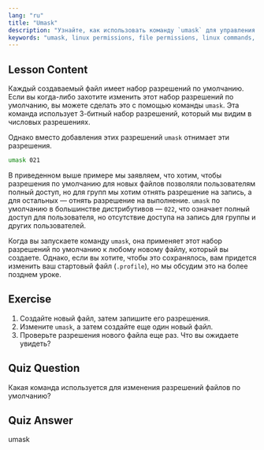 ```yaml
---
lang: "ru"
title: "Umask"
description: "Узнайте, как использовать команду `umask` для управления разрешениями файлов по умолчанию в Linux. Разберитесь в числовых разрешениях и легко управляйте доступом к новым файлам."
keywords: "umask, linux permissions, file permissions, linux commands, beginner linux, linux tutorial, default permissions"
---
```


## Lesson Content

Каждый создаваемый файл имеет набор разрешений по умолчанию. Если вы когда-либо захотите изменить этот набор разрешений по умолчанию, вы можете сделать это с помощью команды `umask`. Эта команда использует 3-битный набор разрешений, который мы видим в числовых разрешениях.

Однако вместо добавления этих разрешений `umask` отнимает эти разрешения.

```bash
umask 021
```

В приведенном выше примере мы заявляем, что хотим, чтобы разрешения по умолчанию для новых файлов позволяли пользователям полный доступ, но для групп мы хотим отнять разрешение на запись, а для остальных — отнять разрешение на выполнение. `umask` по умолчанию в большинстве дистрибутивов — `022`, что означает полный доступ для пользователя, но отсутствие доступа на запись для группы и других пользователей.

Когда вы запускаете команду `umask`, она применяет этот набор разрешений по умолчанию к любому новому файлу, который вы создаете. Однако, если вы хотите, чтобы это сохранялось, вам придется изменить ваш стартовый файл (`.profile`), но мы обсудим это на более позднем уроке.

## Exercise

1. Создайте новый файл, затем запишите его разрешения.
2. Измените `umask`, а затем создайте еще один новый файл.
3. Проверьте разрешения нового файла еще раз. Что вы ожидаете увидеть?

## Quiz Question

Какая команда используется для изменения разрешений файлов по умолчанию?

## Quiz Answer

umask
